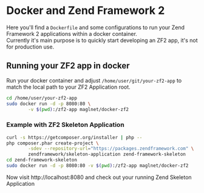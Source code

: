# Docker and Zend Framework 2

Here you'll find a `Dockerfile` and some configurations to run your Zend Framework 2 applications
within a docker container.  
Currently it's main purpose is to quickly start developing an ZF2 app, it's not for production use.


## Running your ZF2 app in docker

Run your docker container and adjust `/home/user/git/your-zf2-app` to match the
local path to your ZF2 Application root.

```bash
cd /home/user/your-zf2-app
sudo docker run -d -p 8080:80 \
        -v $(pwd):/zf2-app maglnet/docker-zf2
```

### Example with ZF2 Skeleton Application

```bash
curl -s https://getcomposer.org/installer | php --
php composer.phar create-project \
        -sdev --repository-url="https://packages.zendframework.com" \
        zendframework/skeleton-application zend-framework-skeleton
cd zend-framework-skeleton
sudo docker run -d -p 8080:80 -v $(pwd):/zf2-app maglnet/docker-zf2
```
Now visit http://localhost:8080 and check out your running Zend Skeleton Application
